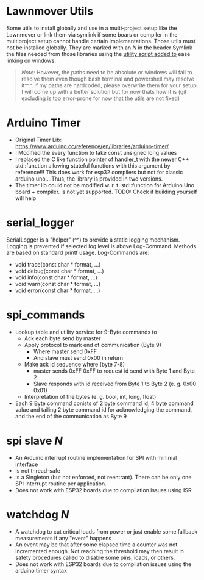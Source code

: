 # Lawnmover Utils
Some utils to install globally and use in a multi-project setup like the Lawnmover or link them via symlink if some boars or compiler in the multiproject setup cannot handle certain implementations. 
Those utils must not be installed globally. They are marked with an *N* in the header
Symlink the files needed from those libraries using the [utility script added to](link.sh) ease linking on windows. 
> *Note:* 
> However, the paths need to be absolute or windows will fail to resolve them even though bash terminal and powershell may resolve it^^^. 
> If my paths are hardcoded, please overwrite them for your setup.
> I will come up with a better solution but for now thats how it is (git excluding is too error-prone for now that the utils are not fixed)

# Arduino Timer
* Original Timer Lib: https://www.arduino.cc/reference/en/libraries/arduino-timer/ 
* I Modified the every function to take const unsigned long values
* I replaced the C like function pointer of handler_t with the newer C++ std::function allowing stateful functions with this argument by reference!!! 
  This does work for esp32 compilers but not for classic arduino uno....Thus, the library is provided in two versions.
* The timer lib could not be modified w. r. t. std::function for Arduino Uno board + compiler. <functional> is not yet supported. TODO: Check if building yourself will help

# serial_logger
SerialLogger is a "helper" (^^) to provide a static logging mechanism. 
Logging is prevented if selected log level is above Log-Command. 
Methods are based on standard printf usage. Log-Commands are:
* void trace(const char * format, ...)
* void debug(const char * format, ...)
* void info(const char * format, ...)
* void warn(const char * format, ...)
* void error(const char * format, ...)

# spi_commands
* Lookup table and utility service for 9-Byte commands to 
  * Ack each byte send by master
  * Apply protocol to mark end of communication (Byte 9)
    * Where master send 0xFF
    * And slave must send 0x00 in return
  * Make ack id sequence where (byte 7-8)
    * master sends 0xFF 0xFF to request id send with Byte 1 and Byte 2
    * Slave responds with id received from Byte 1 to Byte 2 (e. g. 0x00 0x01)
  * Interpretation of the bytes (e. g. bool, int, long, float)
* Each 9 Byte command conists of 2 byte command id, 4 byte command value and tailing 2 byte command id for acknowledging the command, and the end of the communication as Byte 9

# spi slave *N*
* An Arduino interrupt routine implementation for SPI with minimal interface
* Is not thread-safe
* Is a Singleton (but not enforced, not reentrant). There can be only one SPI Interrupt routine per application.
* Does not work with ESP32 boards due to compilation issues using ISR

# watchdog *N*
* A watchdog to cut critical loads from power or just enable some fallback measurements if any "event" happens
* An event may be that after some elapsed time a counter was not incremented enough. Not reaching the threshold may then result in safety procedures called to disable some pins, loads, or others.
* Does not work with ESP32 boards due to compilation issues using the arduino timer syntax
